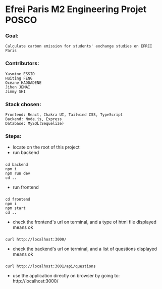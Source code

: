 # Efrei Paris M2 Engineering Projet POSCO

### Goal: 
    
    Calculate carbon emission for students' exchange studies on EFREI Paris

### Contributors: 

    Yasmine ESSID
    Huiting FENG
    Océane HADDADENE
    Jihen JEMAI
    Jimmy SHI

### Stack chosen:

    Frontend: React, Chakra UI, Tailwind CSS, TypeScript
    Backend: Node.js, Express
    Database: MySQL(Sequelize)


### Steps:
- locate on the root of this project
- run backend
###

    cd backend
    npm i
    npm run dev
    cd ..

- run frontend
###

    cd frontend
    npm i
    npm start
    cd ..

- check the frontend's url on terminal, and a type of html file displayed means ok
###

    curl http://localhost:3000/    

- check the backend's url on terminal, and a list of questions displayed means ok
###

    curl http://localhost:3001/api/questions

- use the application directly on browser by going to: http://localhost:3000/